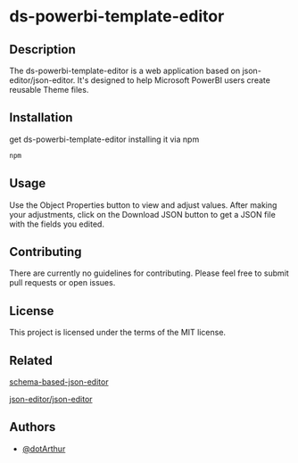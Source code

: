 # ds-powerbi-template-editor

## Description

The ds-powerbi-template-editor is a web application based on json-editor/json-editor. It's designed to help Microsoft PowerBI users create reusable Theme files.

## Installation

get ds-powerbi-template-editor installing it via npm

```bash
npm
```

## Usage

Use the Object Properties button to view and adjust values. After making your adjustments, click on the Download JSON button to get a JSON file with the fields you edited.

## Contributing

There are currently no guidelines for contributing. Please feel free to submit pull requests or open issues.

## License

This project is licensed under the terms of the MIT license.

## Related

[schema-based-json-editor](https://github.com/plantain-00/schema-based-json-editor)

[json-editor/json-editor](https://github.com/json-editor/json-editor)

## Authors

- [@dotArthur](https://github.com/dotArthur)
